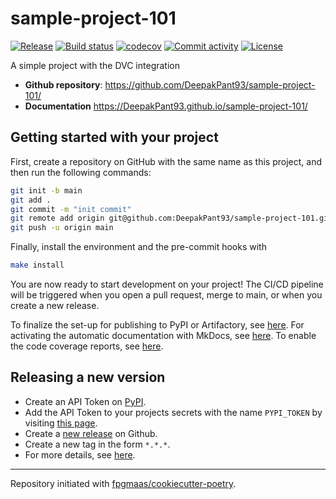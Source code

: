 # sample-project-101

[![Release](https://img.shields.io/github/v/release/DeepakPant93/sample-project-101)](https://img.shields.io/github/v/release/DeepakPant93/sample-project-101)
[![Build status](https://img.shields.io/github/actions/workflow/status/DeepakPant93/sample-project-101/main.yml?branch=main)](https://github.com/DeepakPant93/sample-project-101/actions/workflows/main.yml?query=branch%3Amain)
[![codecov](https://codecov.io/gh/DeepakPant93/sample-project-101/branch/main/graph/badge.svg)](https://codecov.io/gh/DeepakPant93/sample-project-101)
[![Commit activity](https://img.shields.io/github/commit-activity/m/DeepakPant93/sample-project-101)](https://img.shields.io/github/commit-activity/m/DeepakPant93/sample-project-101)
[![License](https://img.shields.io/github/license/DeepakPant93/sample-project-101)](https://img.shields.io/github/license/DeepakPant93/sample-project-101)

A simple project with the DVC integration

- **Github repository**: <https://github.com/DeepakPant93/sample-project-101/>
- **Documentation** <https://DeepakPant93.github.io/sample-project-101/>

## Getting started with your project

First, create a repository on GitHub with the same name as this project, and then run the following commands:

```bash
git init -b main
git add .
git commit -m "init commit"
git remote add origin git@github.com:DeepakPant93/sample-project-101.git
git push -u origin main
```

Finally, install the environment and the pre-commit hooks with

```bash
make install
```

You are now ready to start development on your project!
The CI/CD pipeline will be triggered when you open a pull request, merge to main, or when you create a new release.

To finalize the set-up for publishing to PyPI or Artifactory, see [here](https://fpgmaas.github.io/cookiecutter-poetry/features/publishing/#set-up-for-pypi).
For activating the automatic documentation with MkDocs, see [here](https://fpgmaas.github.io/cookiecutter-poetry/features/mkdocs/#enabling-the-documentation-on-github).
To enable the code coverage reports, see [here](https://fpgmaas.github.io/cookiecutter-poetry/features/codecov/).

## Releasing a new version

- Create an API Token on [PyPI](https://pypi.org/).
- Add the API Token to your projects secrets with the name `PYPI_TOKEN` by visiting [this page](https://github.com/DeepakPant93/sample-project-101/settings/secrets/actions/new).
- Create a [new release](https://github.com/DeepakPant93/sample-project-101/releases/new) on Github.
- Create a new tag in the form `*.*.*`.
- For more details, see [here](https://fpgmaas.github.io/cookiecutter-poetry/features/cicd/#how-to-trigger-a-release).

---

Repository initiated with [fpgmaas/cookiecutter-poetry](https://github.com/fpgmaas/cookiecutter-poetry).
